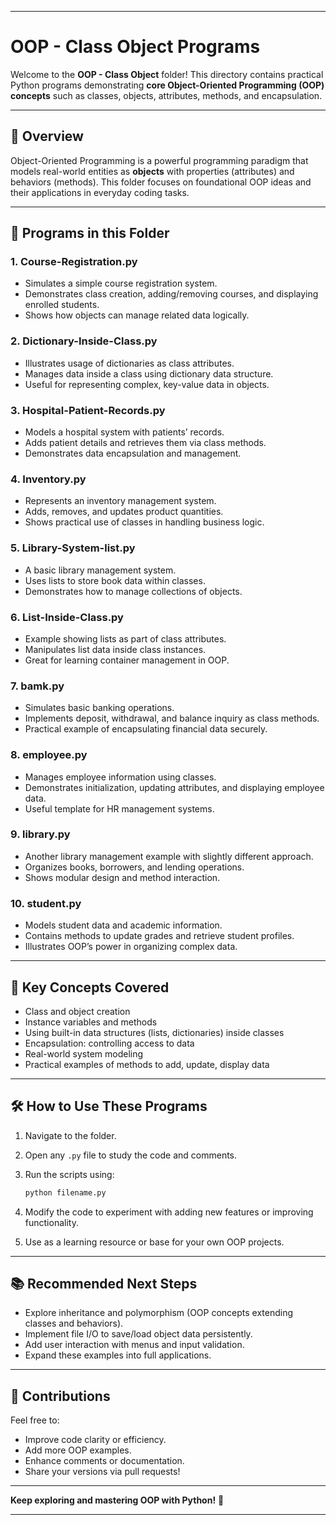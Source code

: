 
---

# OOP - Class Object Programs

Welcome to the **OOP - Class Object** folder!
This directory contains practical Python programs demonstrating **core Object-Oriented Programming (OOP) concepts** such as classes, objects, attributes, methods, and encapsulation.

---

## 🐍 Overview

Object-Oriented Programming is a powerful programming paradigm that models real-world entities as **objects** with properties (attributes) and behaviors (methods). This folder focuses on foundational OOP ideas and their applications in everyday coding tasks.

---

## 📂 Programs in this Folder

### 1. **Course-Registration.py**

* Simulates a simple course registration system.
* Demonstrates class creation, adding/removing courses, and displaying enrolled students.
* Shows how objects can manage related data logically.

### 2. **Dictionary-Inside-Class.py**

* Illustrates usage of dictionaries as class attributes.
* Manages data inside a class using dictionary data structure.
* Useful for representing complex, key-value data in objects.

### 3. **Hospital-Patient-Records.py**

* Models a hospital system with patients’ records.
* Adds patient details and retrieves them via class methods.
* Demonstrates data encapsulation and management.

### 4. **Inventory.py**

* Represents an inventory management system.
* Adds, removes, and updates product quantities.
* Shows practical use of classes in handling business logic.

### 5. **Library-System-list.py**

* A basic library management system.
* Uses lists to store book data within classes.
* Demonstrates how to manage collections of objects.

### 6. **List-Inside-Class.py**

* Example showing lists as part of class attributes.
* Manipulates list data inside class instances.
* Great for learning container management in OOP.

### 7. **bamk.py**

* Simulates basic banking operations.
* Implements deposit, withdrawal, and balance inquiry as class methods.
* Practical example of encapsulating financial data securely.

### 8. **employee.py**

* Manages employee information using classes.
* Demonstrates initialization, updating attributes, and displaying employee data.
* Useful template for HR management systems.

### 9. **library.py**

* Another library management example with slightly different approach.
* Organizes books, borrowers, and lending operations.
* Shows modular design and method interaction.

### 10. **student.py**

* Models student data and academic information.
* Contains methods to update grades and retrieve student profiles.
* Illustrates OOP’s power in organizing complex data.

---

## 🚀 Key Concepts Covered

* Class and object creation
* Instance variables and methods
* Using built-in data structures (lists, dictionaries) inside classes
* Encapsulation: controlling access to data
* Real-world system modeling
* Practical examples of methods to add, update, display data

---

## 🛠 How to Use These Programs

1. Navigate to the folder.
2. Open any `.py` file to study the code and comments.
3. Run the scripts using:

   ```bash
   python filename.py
   ```
4. Modify the code to experiment with adding new features or improving functionality.
5. Use as a learning resource or base for your own OOP projects.

---

## 📚 Recommended Next Steps

* Explore inheritance and polymorphism (OOP concepts extending classes and behaviors).
* Implement file I/O to save/load object data persistently.
* Add user interaction with menus and input validation.
* Expand these examples into full applications.

---

## 🙌 Contributions

Feel free to:

* Improve code clarity or efficiency.
* Add more OOP examples.
* Enhance comments or documentation.
* Share your versions via pull requests!

---

**Keep exploring and mastering OOP with Python!** 🐍

---
